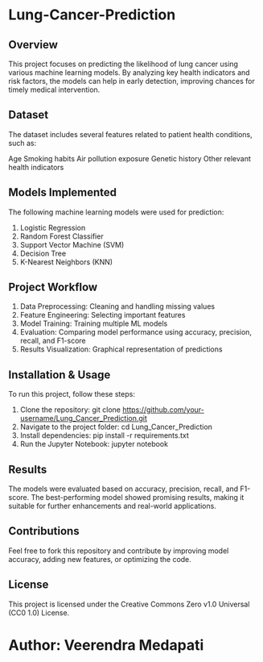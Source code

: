 # Lung-Cancer-Prediction

## Overview
This project focuses on predicting the likelihood of lung cancer using various machine learning models. By analyzing key health indicators and risk factors, the models can help in early detection, improving chances for timely medical intervention.

## Dataset
The dataset includes several features related to patient health conditions, such as:

Age
Smoking habits
Air pollution exposure
Genetic history
Other relevant health indicators

## Models Implemented
The following machine learning models were used for prediction:

1. Logistic Regression
2. Random Forest Classifier
3. Support Vector Machine (SVM)
4. Decision Tree
5. K-Nearest Neighbors (KNN)

## Project Workflow
1. Data Preprocessing: Cleaning and handling missing values
2. Feature Engineering: Selecting important features
3. Model Training: Training multiple ML models
4. Evaluation: Comparing model performance using accuracy, precision, recall, and F1-score
5. Results Visualization: Graphical representation of predictions

## Installation & Usage
To run this project, follow these steps:
1. Clone the repository:  git clone https://github.com/your-username/Lung_Cancer_Prediction.git
2. Navigate to the project folder:  cd Lung_Cancer_Prediction
3. Install dependencies:  pip install -r requirements.txt
4. Run the Jupyter Notebook:  jupyter notebook

## Results
The models were evaluated based on accuracy, precision, recall, and F1-score. The best-performing model showed promising results, making it suitable for further enhancements and real-world applications.

## Contributions
Feel free to fork this repository and contribute by improving model accuracy, adding new features, or optimizing the code.

## License
This project is licensed under the Creative Commons Zero v1.0 Universal (CC0 1.0) License.

# Author: Veerendra Medapati



